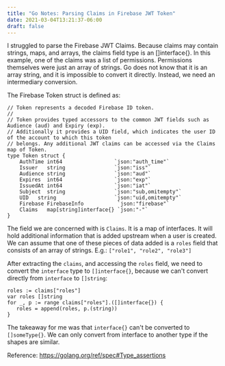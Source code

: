 ```yaml
---
title: "Go Notes: Parsing Claims in Firebase JWT Token"
date: 2021-03-04T13:21:37-06:00
draft: false
---
```


I struggled to parse the Firebase JWT Claims. Because claims may contain strings, maps, and arrays, the claims field type is an []interface{}. In this example, one of the claims was a list of permissions. Permissions themselves were just an array of strings. Go does not know that it is an array string, and it is impossible to convert it directly. Instead, we need an intermediary conversion.

The Firebase Token struct is defined as:

```golang
// Token represents a decoded Firebase ID token.
//
// Token provides typed accessors to the common JWT fields such as Audience (aud) and Expiry (exp).
// Additionally it provides a UID field, which indicates the user ID of the account to which this token
// belongs. Any additional JWT claims can be accessed via the Claims map of Token.
type Token struct {
	AuthTime int64				   `json:"auth_time"`
	Issuer   string				   `json:"iss"`
	Audience string				   `json:"aud"`
	Expires  int64				   `json:"exp"`
	IssuedAt int64				   `json:"iat"`
	Subject  string				   `json:"sub,omitempty"`
	UID	  string				   `json:"uid,omitempty"`
	Firebase FirebaseInfo		    `json:"firebase"`
	Claims   map[string]interface{} `json:"-"`
}
```

The field we are concerned with is `Claims`. It is a map of interfaces. It will hold additional information that is added upstream when a user is created. We can assume that one of these pieces of data added is a `roles` field that consists of an array of strings. E.g.: `["role1", "role2", "role3"]`


After extracting the `claims`, and accessing the `roles` field, we need to convert the `interface` type to `[]interface{}`, because we can't convert directly from `interface` to `[]string`:

```golang
roles := claims["roles"]
var roles []string
for _, p := range claims["roles"].([]interface{}) {
   roles = append(roles, p.(string))
}
```

The takeaway for me was that `interface{}` can't be converted to `[]someType{}`. We can only convert from interface to another type if the shapes are similar.

Reference:
https://golang.org/ref/spec#Type_assertions
